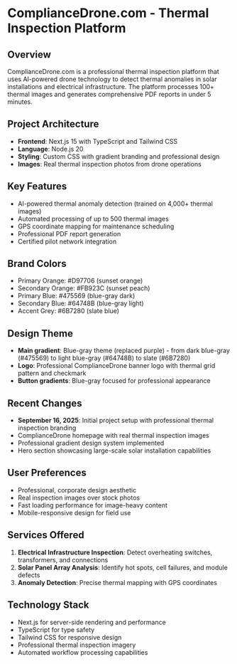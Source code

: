 # ComplianceDrone.com - Thermal Inspection Platform

## Overview
ComplianceDrone.com is a professional thermal inspection platform that uses AI-powered drone technology to detect thermal anomalies in solar installations and electrical infrastructure. The platform processes 100+ thermal images and generates comprehensive PDF reports in under 5 minutes.

## Project Architecture
- **Frontend**: Next.js 15 with TypeScript and Tailwind CSS
- **Language**: Node.js 20
- **Styling**: Custom CSS with gradient branding and professional design
- **Images**: Real thermal inspection photos from drone operations

## Key Features
- AI-powered thermal anomaly detection (trained on 4,000+ thermal images)
- Automated processing of up to 500 thermal images
- GPS coordinate mapping for maintenance scheduling
- Professional PDF report generation
- Certified pilot network integration

## Brand Colors
- Primary Orange: #D97706 (sunset orange)
- Secondary Orange: #FB923C (sunset peach)  
- Primary Blue: #475569 (blue-gray dark)
- Secondary Blue: #64748B (blue-gray light)
- Accent Grey: #6B7280 (slate blue)

## Design Theme
- **Main gradient**: Blue-gray theme (replaced purple) - from dark blue-gray (#475569) to light blue-gray (#64748B) to slate (#6B7280)
- **Logo**: Professional ComplianceDrone banner logo with thermal grid pattern and checkmark
- **Button gradients**: Blue-gray focused for professional appearance

## Recent Changes
- **September 16, 2025**: Initial project setup with professional thermal inspection branding
- ComplianceDrone homepage with real thermal inspection images
- Professional gradient design system implemented
- Hero section showcasing large-scale solar installation capabilities

## User Preferences
- Professional, corporate design aesthetic
- Real inspection images over stock photos
- Fast loading performance for image-heavy content
- Mobile-responsive design for field use

## Services Offered
1. **Electrical Infrastructure Inspection**: Detect overheating switches, transformers, and connections
2. **Solar Panel Array Analysis**: Identify hot spots, cell failures, and module defects
3. **Anomaly Detection**: Precise thermal mapping with GPS coordinates

## Technology Stack
- Next.js for server-side rendering and performance
- TypeScript for type safety
- Tailwind CSS for responsive design
- Professional thermal inspection imagery
- Automated workflow processing capabilities
